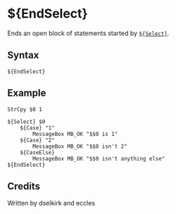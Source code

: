 # ${EndSelect}

Ends an open block of statements started by [`${Select}`][1].

## Syntax

    ${EndSelect}

## Example

    StrCpy $0 1

    ${Select} $0
        ${Case} "1"
            MessageBox MB_OK "$$0 is 1"
        ${Case} "2"
            MessageBox MB_OK "$$0 isn't 2"
        ${CaseElse}
            MessageBox MB_OK "$$0 isn't anything else"
    ${EndSelect}

## Credits

Written by dselkirk and eccles

[1]: Select.md
